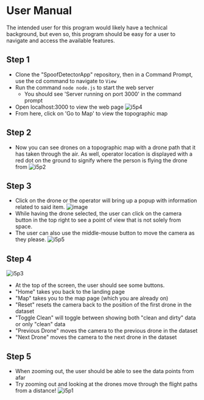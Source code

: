 # User Manual 

The intended user for this program would likely have a technical background, but even so, this program should be easy for a user to navigate and access the available features.

## Step 1
- Clone the "SpoofDetectorApp" repository, then in a Command Prompt, use the cd command to navigate to <code>View</code>
- Run the command <code>node node.js</code> to start the web server
  - You should see 'Server running on port 3000' in the command prompt
- Open localhost:3000 to view the web page
![i5p4](https://github.com/dapark3/SpoofDetectorMainRepo/assets/98801367/0c52732a-099d-4dba-a66e-a8bb8e329242)
- From here, click on 'Go to Map' to view the topographic map

## Step 2
- Now you can see drones on a topographic map with a drone path that it has taken through the air. As well, operator location is displayed with a red dot on the ground to signify where the person is flying the drone from
![i5p2](https://github.com/dapark3/SpoofDetectorMainRepo/assets/98801367/f286b94c-87a9-40c7-aec3-f7c8879248e6)

## Step 3
- Click on the drone or the operator will bring up a popup with information related to said item.
![image](https://github.com/dapark3/SpoofDetectorMainRepo/assets/98801367/920fa02c-d2e5-4cbd-ad02-77f5b5a36588)
- While having the drone selected, the user can click on the camera button in the top right to see a point of view that is not solely from space.
- The user can also use the middle-mouse button to move the camera as they please.
![i5p5](https://github.com/dapark3/SpoofDetectorMainRepo/assets/98801367/d1f60d5d-ac49-42e5-9c97-39eb46820552)

## Step 4
![i5p3](https://github.com/dapark3/SpoofDetectorMainRepo/assets/98801367/f4ce8895-3c59-4fa3-b2b0-3db7caff8a59)
- At the top of the screen, the user should see some buttons.
- "Home" takes you back to the landing page
- "Map" takes you to the map page (which you are already on)
- "Reset" resets the camera back to the position of the first drone in the dataset
- "Toggle Clean" will toggle between showing both "clean and dirty" data or only "clean" data
- "Previous Drone" moves the camera to the previous drone in the dataset
- "Next Drone" moves the camera to the next drone in the dataset

## Step 5
- When zooming out, the user should be able to see the data points from afar
- Try zooming out and looking at the drones move through the flight paths from a distance!
![i5p1](https://github.com/dapark3/SpoofDetectorMainRepo/assets/98801367/2f263e8c-47d6-4ea6-9874-d787802a2914)
